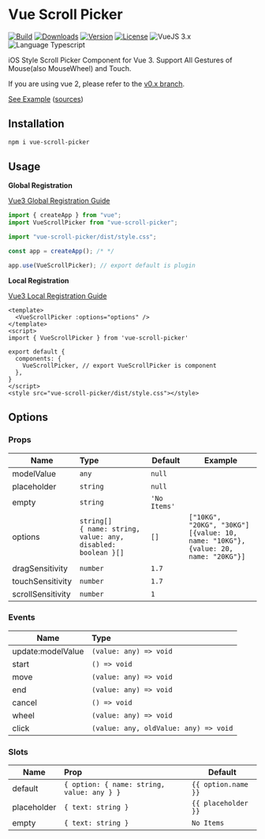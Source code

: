 # Vue Scroll Picker

<p>
  <a href="https://github.com/wan2land/vue-scroll-picker/actions/workflows/ci.yml"><img alt="Build" src="https://img.shields.io/github/actions/workflow/status/wan2land/vue-scroll-picker/ci.yml?branch=main&logo=github&style=flat-square" /></a>
  <a href="https://npmcharts.com/compare/vue-scroll-picker?minimal=true"><img alt="Downloads" src="https://img.shields.io/npm/dm/vue-scroll-picker.svg?style=flat-square" /></a>
  <a href="https://www.npmjs.com/package/vue-scroll-picker"><img alt="Version" src="https://img.shields.io/npm/v/vue-scroll-picker.svg?style=flat-square" /></a>
  <a href="https://www.npmjs.com/package/vue-scroll-picker"><img alt="License" src="https://img.shields.io/npm/l/vue-scroll-picker.svg?style=flat-square" /></a>
  <img alt="VueJS 3.x" src="https://img.shields.io/badge/vue.js-3.x-brightgreen.svg?style=flat-square" />
  <img alt="Language Typescript" src="https://img.shields.io/badge/language-Typescript-007acc.svg?style=flat-square" />
</p>

iOS Style Scroll Picker Component for Vue 3. Support All Gestures of Mouse(also
MouseWheel) and Touch.

If you are using vue 2, please refer to the
[v0.x branch](https://github.com/wan2land/vue-scroll-picker/tree/0.x-vue2).

[See Example](http://vue-scroll-picker.dist.be) ([sources](./example))

## Installation

```bash
npm i vue-scroll-picker
```

## Usage

**Global Registration**

[Vue3 Global Registration Guide](https://v3.vuejs.org/guide/component-registration.html#global-registration)

```js
import { createApp } from "vue";
import VueScrollPicker from "vue-scroll-picker";

import "vue-scroll-picker/dist/style.css";

const app = createApp(); /* */

app.use(VueScrollPicker); // export default is plugin
```

**Local Registration**

[Vue3 Local Registration Guide](https://v3.vuejs.org/guide/component-registration.html#local-registration)

```vue
<template>
  <VueScrollPicker :options="options" />
</template>
<script>
import { VueScrollPicker } from 'vue-scroll-picker'

export default {
  components: {
    VueScrollPicker, // export VueScrollPicker is component
  },
}
</script>
<style src="vue-scroll-picker/dist/style.css"></style>
```

## Options

### Props

| Name              | Type                                              | Default      | Example                                                                                   |
| ----------------- | :------------------------------------------------ | ------------ | ----------------------------------------------------------------------------------------- |
| modelValue        | `any`                                             | `null`       |                                                                                           |
| placeholder       | `string`                                          | `null`       |                                                                                           |
| empty             | `string`                                          | `'No Items'` |                                                                                           |
| options           | `string[]`<br /> `{ name: string, value: any, disabled: boolean }[]` | `[]`         | `["10KG", "20KG", "30KG"]`<br /> `[{value: 10, name: "10KG"}, {value: 20, name: "20KG"}]` |
| dragSensitivity   | `number`                                          | `1.7`        |                                                                                           |
| touchSensitivity  | `number`                                          | `1.7`        |                                                                                           |
| scrollSensitivity | `number`                                          | `1`          |                                                                                           |

### Events

| Name              | Type                                  |
| ----------------- | :------------------------------------ |
| update:modelValue | `(value: any) => void`                |
| start             | `() => void`                          |
| move              | `(value: any) => void`                |
| end               | `(value: any) => void`                |
| cancel            | `() => void`                          |
| wheel             | `(value: any) => void`                |
| click             | `(value: any, oldValue: any) => void` |

### Slots

| Name        | Prop                                       | Default             |
| ----------- | :----------------------------------------- | ------------------- |
| default     | `{ option: { name: string, value: any } }` | `{{ option.name }}` |
| placeholder | `{ text: string }`                         | `{{ placeholder }}` |
| empty       | `{ text: string }`                         | `No Items`          |
